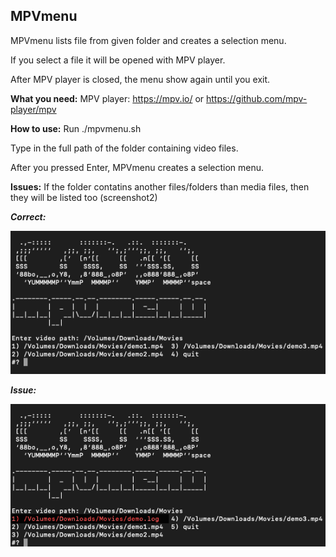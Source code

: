 ## MPVmenu
MPVmenu lists file from given folder and creates a selection menu.

If you select a file it will be opened with MPV player.

After MPV player is closed, the menu show again until you exit.


**What you need:**
MPV player: https://mpv.io/ or https://github.com/mpv-player/mpv


**How to use:**
Run ./mpvmenu.sh

Type in the full path of the folder containing video files.

After you pressed Enter, MPVmenu creates a selection menu.


**Issues:**
If the folder contatins another files/folders than media files, then they will be listed too (screenshot2)


_**Correct:**_

![OK](/mpvmenuOK.png)


_**Issue:**_

![ISSUE](/mpvmenuNOTCLEAN.png)
